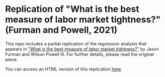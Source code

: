 # Replication of "What is the best measure of labor market tightness?" (Furman and Powell, 2021)

This repo includes a partial replication of the regression analysis that appears in ["What is the best measure of labor market tightness?"](https://www.piie.com/blogs/realtime-economic-issues-watch/what-best-measure-labor-market-tightness) by Jason Furman and Wilson Powell III. For further details, please read the original piece.

You can access an HTML version of this replication [here](https://raw.githack.com/itamarcaspi/furman-phillips-curve/master/report.html).